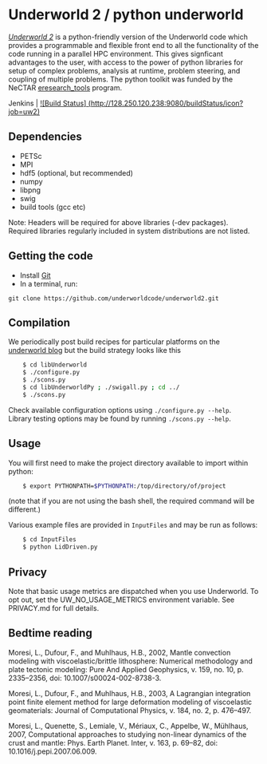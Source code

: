 Underworld 2 / python underworld
================================

[_Underworld 2_](http://www.underworldcode.org) is a python-friendly version of the Underworld code which provides a  programmable and flexible front end to all the functionality of the code running in a parallel HPC environment. This gives signficant advantages to the user, with access to the power of python libraries for setup of complex problems, analysis at runtime, problem steering, and coupling of multiple problems. The python toolkit was funded by the NeCTAR [eresearch_tools](http://www.nectar.org.au/eresearch-tools) program.

Jenkins | [![Build Status] (http://128.250.120.238:9080/buildStatus/icon?job=uw2)](http://128.250.120.238:9080/job/uw2)


Dependencies
-------------
  * PETSc 
  * MPI
  * hdf5 (optional, but recommended)
  * numpy
  * libpng
  * swig
  * build tools (gcc etc)

Note: Headers will be required for above libraries (-dev packages).  Required libraries regularly included in system distributions are not listed. 

Getting the code
----------------
* Install [Git](https://git-scm.com/)
* In a terminal, run:
```
git clone https://github.com/underworldcode/underworld2.git
```

Compilation
-----------

We periodically post build recipes for particular platforms on the [underworld blog](http://www.underworldcode.org/pages/Blog) but the build strategy looks like this


```bash
    $ cd libUnderworld
    $ ./configure.py
    $ ./scons.py
    $ cd libUnderworldPy ; ./swigall.py ; cd ../
    $ ./scons.py
```

Check available configuration options using `./configure.py --help`.  
Library testing options may be found by running `./scons.py --help`.

Usage
-----
You will first need to make the project directory available to import within python:
```bash
    $ export PYTHONPATH=$PYTHONPATH:/top/directory/of/project
```
(note that if you are not using the bash shell, the required command will be different.)

Various example files are provided in `InputFiles` and may be run as follows:

```bash
    $ cd InputFiles
    $ python LidDriven.py
```
Privacy
-------

Note that basic usage metrics are dispatched when you use Underworld. To opt out, set the UW_NO_USAGE_METRICS environment variable. See PRIVACY.md for full details.                                   

Bedtime reading
---------------

Moresi, L., Dufour, F., and Muhlhaus, H.B., 2002, Mantle convection modeling with viscoelastic/brittle lithosphere: Numerical methodology and plate tectonic modeling: Pure And Applied Geophysics, v. 159, no. 10, p. 2335–2356, doi: 10.1007/s00024-002-8738-3.

Moresi, L., Dufour, F., and Muhlhaus, H.B., 2003, A Lagrangian integration point finite element method for large deformation modeling of viscoelastic geomaterials: Journal of Computational Physics, v. 184, no. 2, p. 476–497.

Moresi, L., Quenette, S., Lemiale, V., Mériaux, C., Appelbe, W., Mühlhaus, 2007, Computational approaches to studying non-linear dynamics of the crust and mantle: Phys. Earth Planet. Inter, v. 163, p. 69–82, doi: 10.1016/j.pepi.2007.06.009.
